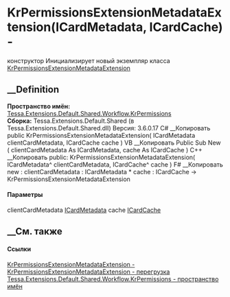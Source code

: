 # KrPermissionsExtensionMetadataExtension(ICardMetadata, ICardCache) -
конструктор
Инициализирует новый экземпляр класса
[KrPermissionsExtensionMetadataExtension](T_Tessa_Extensions_Default_Shared_Workflow_KrPermissions_KrPermissionsExtensionMetadataExtension.htm)
##  __Definition
 **Пространство имён:**
[Tessa.Extensions.Default.Shared.Workflow.KrPermissions](N_Tessa_Extensions_Default_Shared_Workflow_KrPermissions.htm)  
 **Сборка:** Tessa.Extensions.Default.Shared (в
Tessa.Extensions.Default.Shared.dll) Версия: 3.6.0.17
C# __Копировать
     public KrPermissionsExtensionMetadataExtension(
    	ICardMetadata clientCardMetadata,
    	ICardCache cache
    )
VB __Копировать
     Public Sub New ( 
    	clientCardMetadata As ICardMetadata,
    	cache As ICardCache
    )
C++ __Копировать
     public:
    KrPermissionsExtensionMetadataExtension(
    	ICardMetadata^ clientCardMetadata, 
    	ICardCache^ cache
    )
F# __Копировать
     new : 
            clientCardMetadata : ICardMetadata * 
            cache : ICardCache -> KrPermissionsExtensionMetadataExtension
#### Параметры
clientCardMetadata [ICardMetadata](T_Tessa_Cards_ICardMetadata.htm)
cache [ICardCache](T_Tessa_Cards_Caching_ICardCache.htm)
## __См. также
#### Ссылки
[KrPermissionsExtensionMetadataExtension -
](T_Tessa_Extensions_Default_Shared_Workflow_KrPermissions_KrPermissionsExtensionMetadataExtension.htm)
[KrPermissionsExtensionMetadataExtension -
перегрузка](Overload_Tessa_Extensions_Default_Shared_Workflow_KrPermissions_KrPermissionsExtensionMetadataExtension__ctor.htm)
[Tessa.Extensions.Default.Shared.Workflow.KrPermissions - пространство
имён](N_Tessa_Extensions_Default_Shared_Workflow_KrPermissions.htm)
